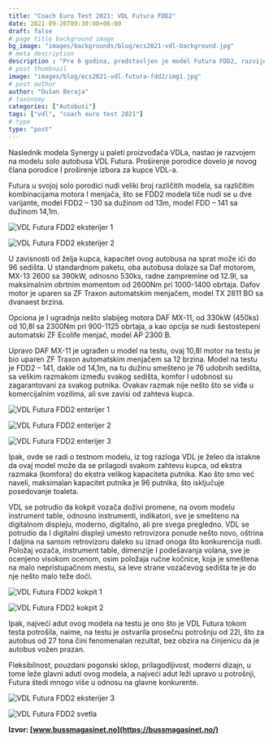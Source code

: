 ```yaml
---
title: "Coach Euro Test 2021: VDL Futura FDD2"
date: 2021-09-26T09:30:00+06:00
draft: false
# page title background image
bg_image: "images/backgrounds/blog/ecs2021-vdl-background.jpg"
# meta description
description : "Pre 6 godina, predstavljen je model Futura FDD2, razvijen od solo verzije Future koja je u tom period doživela veliku popularnost u Evropi."
# post thumbnail
image: "images/blog/ecs2021-vdl-futura-fdd2/img1.jpg"
# post author
author: "Dušan Beraja"
# taxonomy
categories: ["Autobusi"]
tags: ["vdl", "coach euro test 2021"]
# type
type: "post"
---
```


Naslednik modela Synergy u paleti proizvođača VDLa, nastao je razvojem na modelu solo autobusa VDL Futura. Proširenje porodice dovelo je novog člana porodice I proširenje izbora za kupce VDL-a.

Futura u svojoj solo porodici nudi veliki broj različitih modela, sa različitim kombinacijama motora I menjača, što se FDD2 modela tiče nudi se u dve varijante, model FDD2 – 130 sa dužinom od 13m, model FDD – 141 sa dužinom 14,1m.

![VDL Futura FDD2 eksterijer 1](/images/blog/ecs2021-vdl-futura-fdd2/img2.jpg "VDL Futura FDD2 eksterijer 1")

![VDL Futura FDD2 eksterijer 2](/images/blog/ecs2021-vdl-futura-fdd2/img3.jpg "VDL Futura FDD2 eksterijer 2")

U zavisnosti od želja kupca, kapacitet ovog autobusa na sprat može ići do 96 sedišta. U standardnom paketu, oba autobusa dolaze sa Daf motorom, MX-13 2600 sa 390kW, odnosno 530ks, radne zampremine od 12.9l, sa maksimalnim obrtnim momentom od 2600Nm pri 1000-1400 obrtaja. Dafov motor je uparen sa ZF Traxon automatskim menjačem, model TX 2811 BO sa dvanaest brzina.

Opciona je I ugradnja nešto slabijeg motora DAF MX-11, od 330kW (450ks) od 10,8l sa 2300Nm pri 900-1125 obrtaja, a kao opcija se nudi šestostepeni automatski ZF Ecolife menjač, model AP 2300 B.

Upravo DAF MX-11 je ugrađen u model na testu, ovaj 10,8l motor na testu je bio uparen ZF Traxon automatskim menjačem sa 12 brzina. Model na testu je FDD2 – 141, dakle od 14,1m, na tu dužinu smešteno je 76 udobnih sedišta, sa velikim razmakom između svakog sedišta, komfor I udobnost su zagarantovani za svakog putnika. Ovakav razmak nije nešto što se viđa u komercijalnim vozilima, ali sve zavisi od zahteva kupca.

![VDL Futura FDD2 enterijer 1](/images/blog/ecs2021-vdl-futura-fdd2/img4.jpg "VDL Futura FDD2 enterijer 1")

![VDL Futura FDD2 enterijer 2](/images/blog/ecs2021-vdl-futura-fdd2/img5.jpg "VDL Futura FDD2 enterijer 2")

![VDL Futura FDD2 enterijer 3](/images/blog/ecs2021-vdl-futura-fdd2/img6.jpg "VDL Futura FDD2 enterijer 3")

Ipak, ovde se radi o testnom modelu, iz tog razloga VDL je želeo da istakne da ovaj model može da se prilagodi svakom zahtevu kupca, od ekstra razmaka (komfora) do ekstra velikog kapaciteta putnika. Kao što smo već naveli, maksimalan kapacitet putnika je 96 putnika, što isključuje posedovanje toaleta.

VDL se potrudio da kokpit vozača doživi promene, na ovom modelu instrument table, odnosno instrumenti, indikatori, sve je smešteno na digitalnom displeju, moderno, digitalno, ali pre svega pregledno. VDL se potrudio da I digitalni displeji umesto retrovizora ponude nešto novo, oštrina I daljina na samom retrovizoru daleko su iznad onoga što konkurencija nudi. Položaj vozača, instrument table, dimenzije I podešavanja volana, sve je ocenjeno visokom ocenom, osim položaja ručne kočnice, koja je smeštena na malo nepristupačnom mestu, sa leve strane vozačevog sedišta te je do nje nešto malo teže doći.

![VDL Futura FDD2 kokpit 1](/images/blog/ecs2021-vdl-futura-fdd2/img7.jpg "VDL Futura FDD2 kokpit 1")

![VDL Futura FDD2 kokpit 2](/images/blog/ecs2021-vdl-futura-fdd2/img8.jpg "VDL Futura FDD2 kokpit 2")

Ipak, najveći adut ovog modela na testu je ono što je VDL Futura tokom testa potrošila, naime, na testu je ostvarila prosečnu potrošnju od 22l, što za autobus od 27 tona čini fenomenalan rezultat, bez obzira na činjenicu da je autobus vožen prazan.

Fleksibilnost, pouzdani pogonski sklop, prilagodljivost, moderni dizajn, u tome leže glavni aduti ovog modela, a najveći adut leži upravo u potrošnji, Futura štedi mnogo više u odnosu na glavne konkurente.

![VDL Futura FDD2 eksterijer 3](/images/blog/ecs2021-vdl-futura-fdd2/img9.jpg "VDL Futura FDD2 eksterijer 3")

![VDL Futura FDD2 svetla](/images/blog/ecs2021-vdl-futura-fdd2/img10.jpg "VDL Futura FDD2 svetla")

**Izvor: [www.bussmagasinet.no](https://bussmagasinet.no/)**